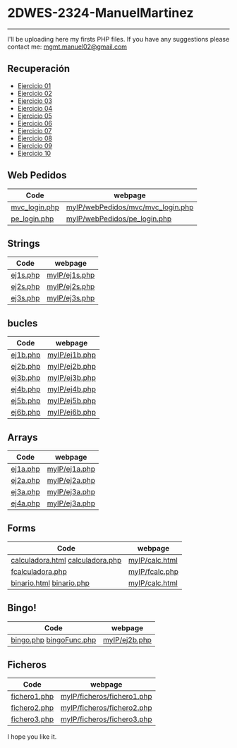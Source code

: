 # 2DWES-2324-ManuelMartinez
---
I'll be uploading here my firsts PHP files.
If you have any suggestions please contact me:
  mgmt.manuel02@gmail.com

## Recuperación
- [Ejercicio 01](https://github.com/daVinciManuel/2DWES-2324-ManuelMartinez/blob/main/recuperacion/r001.php)
- [Ejercicio 02](https://github.com/daVinciManuel/2DWES-2324-ManuelMartinez/blob/main/recuperacion/r002.php)
- [Ejercicio 03](https://github.com/daVinciManuel/2DWES-2324-ManuelMartinez/blob/main/recuperacion/r003.php)
- [Ejercicio 04](https://github.com/daVinciManuel/2DWES-2324-ManuelMartinez/blob/main/recuperacion/r004.php)
- [Ejercicio 05](https://github.com/daVinciManuel/2DWES-2324-ManuelMartinez/blob/main/recuperacion/r005.php)
- [Ejercicio 06](https://github.com/daVinciManuel/2DWES-2324-ManuelMartinez/blob/main/recuperacion/r006.php)
- [Ejercicio 07](https://github.com/daVinciManuel/2DWES-2324-ManuelMartinez/blob/main/recuperacion/r007.php)
- [Ejercicio 08](https://github.com/daVinciManuel/2DWES-2324-ManuelMartinez/blob/main/recuperacion/r008.php)
- [Ejercicio 09](https://github.com/daVinciManuel/2DWES-2324-ManuelMartinez/blob/main/recuperacion/r009.php)
- [Ejercicio 10](https://github.com/daVinciManuel/2DWES-2324-ManuelMartinez/blob/main/recuperacion/r010.php)

## Web Pedidos
| Code | webpage |
| ---- | ------- |
| [mvc_login.php](https://github.com/daVinciManuel/2DWES-2324-ManuelMartinez/blob/main/webPedidos/mvc/mvc_login.php) | [myIP/webPedidos/mvc/mvc_login.php](http://192.168.206.210/webPedidos/mvc/mvc_login.php) |
| [pe_login.php](https://github.com/daVinciManuel/2DWES-2324-ManuelMartinez/blob/main/webPedidos/pe_login.php) | [myIP/webPedidos/pe_login.php](http://192.168.206.210/webPedidos/pe_login.php) |

## Strings
| Code | webpage |
| ---- | ------- |
| [ej1s.php](https://github.com/daVinciManuel/2DWES-2324-ManuelMartinez/blob/main/ej1s.php) | [myIP/ej1s.php](http://192.168.206.210/ej1s.php) |
| [ej2s.php](https://github.com/daVinciManuel/2DWES-2324-ManuelMartinez/blob/main/ej2s.php) | [myIP/ej2s.php](http://192.168.206.210/ej2s.php) |
| [ej3s.php](https://github.com/daVinciManuel/2DWES-2324-ManuelMartinez/blob/main/ej3s.php) | [myIP/ej3s.php](http://192.168.206.210/ej3s.php) |
## bucles
| Code | webpage |
| ---- | ------- |
| [ej1b.php](https://github.com/daVinciManuel/2DWES-2324-ManuelMartinez/blob/main/ej1b.php) | [myIP/ej1b.php](http://192.168.206.210/ej1b.php) |
| [ej2b.php](https://github.com/daVinciManuel/2DWES-2324-ManuelMartinez/blob/main/ej2b.php) | [myIP/ej2b.php](http://192.168.206.210/ej2b.php) |
| [ej3b.php](https://github.com/daVinciManuel/2DWES-2324-ManuelMartinez/blob/main/ej3b.php) | [myIP/ej3b.php](http://192.168.206.210/ej3b.php) |
| [ej4b.php](https://github.com/daVinciManuel/2DWES-2324-ManuelMartinez/blob/main/ej4b.php) | [myIP/ej4b.php](http://192.168.206.210/ej4b.php) |
| [ej5b.php](https://github.com/daVinciManuel/2DWES-2324-ManuelMartinez/blob/main/ej5b.php) | [myIP/ej5b.php](http://192.168.206.210/ej5b.php) |
| [ej6b.php](https://github.com/daVinciManuel/2DWES-2324-ManuelMartinez/blob/main/ej6b.php) | [myIP/ej6b.php](http://192.168.206.210/ej6b.php) |

## Arrays
| Code | webpage |
| ---- | ------- |
| [ej1a.php](https://github.com/daVinciManuel/2DWES-2324-ManuelMartinez/blob/main/ej1a.php) | [myIP/ej1a.php](http://192.168.206.210/ej1a.php) |
| [ej2a.php](https://github.com/daVinciManuel/2DWES-2324-ManuelMartinez/blob/main/ej2a.php) | [myIP/ej2a.php](http://192.168.206.210/ej2a.php) |
| [ej3a.php](https://github.com/daVinciManuel/2DWES-2324-ManuelMartinez/blob/main/ej3a.php) | [myIP/ej3a.php](http://192.168.206.210/ej3a.php) |
| [ej4a.php](https://github.com/daVinciManuel/2DWES-2324-ManuelMartinez/blob/main/ej4a.php) | [myIP/ej3a.php](http://192.168.206.210/ej4a.php) |


## Forms
| Code | webpage |
| ---- | ------- |
| [calculadora.html](https://github.com/daVinciManuel/2DWES-2324-ManuelMartinez/blob/main/calculadora.html) [calculadora.php](https://github.com/daVinciManuel/2DWES-2324-ManuelMartinez/blob/main/calculadora.php) | [myIP/calc.html](http://192.168.206.210/calculadora.html) |
| [fcalculadora.php](https://github.com/daVinciManuel/2DWES-2324-ManuelMartinez/blob/main/fcalculadora.php) | [myIP/fcalc.php](http://192.168.206.210/fcalculadora.php) |
| [binario.html](https://github.com/daVinciManuel/2DWES-2324-ManuelMartinez/blob/main/binario.html) [binario.php](https://github.com/daVinciManuel/2DWES-2324-ManuelMartinez/blob/main/binario.php) | [myIP/calc.html](http://192.168.206.210/binario.html) |

## Bingo!
| Code | webpage |
| ---- | ------- |
| [bingo.php](https://github.com/daVinciManuel/2DWES-2324-ManuelMartinez/blob/main/bingo.php) [bingoFunc.php](https://github.com/daVinciManuel/2DWES-2324-ManuelMartinez/blob/main/bingoFunc.php) | [myIP/ej2b.php](http://192.168.206.210/bingo/index.php) |

## Ficheros
| Code | webpage |
| ---- | ------- |
| [fichero1.php](https://github.com/daVinciManuel/2DWES-2324-ManuelMartinez/blob/main/ficheros/fichero1.php) | [myIP/ficheros/fichero1.php](http://192.168.206.210/ficheros/fichero1.php) | 
| [fichero2.php](https://github.com/daVinciManuel/2DWES-2324-ManuelMartinez/blob/main/ficheros/fichero2.php) | [myIP/ficheros/fichero2.php](http://192.168.206.210/ficheros/fichero2.php) | 
| [fichero3.php](https://github.com/daVinciManuel/2DWES-2324-ManuelMartinez/blob/main/ficheros/fichero3.php) | [myIP/ficheros/fichero3.php](http://192.168.206.210/ficheros/fichero3.php) |

I hope you like it.
